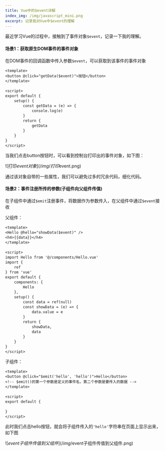 ```yaml
---
title: Vue中的$event详解 
index_img: /img/javascript_mini.png
excerpt: 记录我对Vue中$event的理解
---
```


最近学习Vue的过程中，接触到了事件对象`$event`，记录一下我的理解。

#### 场景1：获取原生DOM事件的事件对象

在DOM事件的回调函数中传入参数`$event`，可以获取到该事件的事件对象

```vue
<template>
<button @click="getData($event)">按钮</button>
</template>

<script>
export default {
    setup() {
        const getData = (e) => {
            console.log(e)
        }
        return {
            getData
        }
    }
}
</script>
```

当我们点击button按钮时，可以看到控制台打印出的事件对象，如下图：

![打印$event对象](/img/打印$event.png)

通过该对象自带的一些属性，我们可以避免过多的冗余代码，细化代码。

#### 场景2：事件注册所传的参数(子组件向父组件传值)

在子组件中通过`$emit`注册事件，将数据作为参数传入，在父组件中通过`$event`接收

父组件：

```vue
<template>
<Hello @hello="showData($event)" />
<h4>{{data}}</h4>
</template>

<script>
import Hello from '@/components/Hello.vue'
import {
    ref
} from 'vue'
export default {
    components: {
        Hello
    },
    setup() {
        const data = ref(null)
        const showData = (e) => {
            data.value = e
        }
        return {
            showData,
            data
        }
    }
}
</script>
```

子组件：

```vue
<template>
<button @click="$emit('hello', 'hello')">Hello</button>
<!-- $emit()的第一个参数是定义的事件名，第二个参数是要传入的数据 -->
</template>

<script>
export default {

}
</script>
```

此时我们点击hello按钮，就会将子组件传入的`'hello'`字符串在页面上显示出来，如下图

![$event子组件传值到父组件](/img/$event子组件传值到父组件.png)
